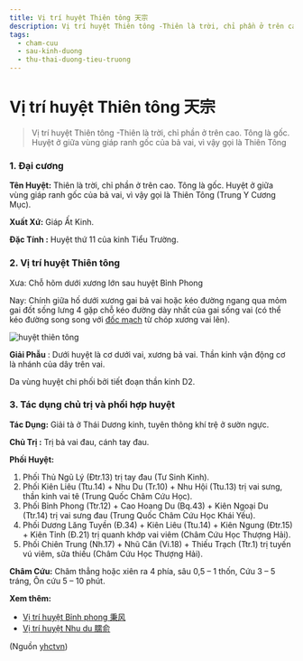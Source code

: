 ```yaml
---
title: Vị trí huyệt Thiên tông 天宗
description: Vị trí huyệt Thiên tông -Thiên là trời, chỉ phần ở trên cao. Tông là gốc. Huyệt ở giữa vùng giáp ranh gốc của bả vai, vì vậy gọi là Thiên Tông 
tags:
  - cham-cuu
  - sau-kinh-duong
  - thu-thai-duong-tieu-truong
---
```


# Vị trí huyệt Thiên tông 天宗 

> Vị trí huyệt Thiên tông -Thiên là trời, chỉ phần ở trên cao. Tông là gốc. Huyệt ở giữa vùng giáp ranh gốc của bả vai, vì vậy gọi là Thiên Tông 

### 1. Đại cương

**Tên Huyệt:** Thiên là trời, chỉ phần ở trên cao. Tông là gốc. Huyệt ở giữa vùng giáp ranh gốc của bả vai, vì vậy gọi là Thiên Tông (Trung Y Cương Mục).

**Xuất Xứ:** Giáp Ất Kinh.

**Đặc Tính :** Huyệt thứ 11 của kinh Tiểu Trường.

### 2. Vị trí huyệt Thiên tông

Xưa: Chỗ hõm dưới xương lớn sau huyệt Bỉnh Phong

Nay: Chính giữa hố dưới xương gai bả vai hoặc kéo đường ngang qua mỏm gai đốt sống lưng 4 gặp chỗ kéo đường dày nhất của gai sống vai (có thể kéo đường song song với [đốc mạch](/yhctvn/dai-cuong-mach-doc) từ chóp xương vai lên).

![huyệt thiên tông](/imgs/yhctvn/huyet-thien-tong-300x169.jpg)

**Giải Phẫu** : Dưới huyệt là cơ dưới vai, xương bả vai. Thần kinh vận động cơ là nhánh của dây trên vai.

Da vùng huyệt chi phối bởi tiết đoạn thần kinh D2.

### 3. Tác dụng chủ trị và phối hợp huyệt

**Tác Dụng:** Giải tà ở Thái Dương kinh, tuyên thông khí trệ ở sườn ngực.

**Chủ Trị :** Trị bả vai đau, cánh tay đau.

**Phối Huyệt:**

1. Phối Thủ Ngũ Lý (Đtr.13) trị tay đau (Tư Sinh Kinh).
2. Phối Kiên Liêu (Ttu.14) + Nhu Du (Tr.10) + Nhu Hội (Ttu.13) trị vai sưng, thần kinh vai tê (Trung Quốc Châm Cứu Học).
3. Phối Bỉnh Phong (Ttr.12) + Cao Hoang Du (Bq.43) + Kiên Ngoại Du (Ttr.14) trị vai sưng đau (Trung Quốc Châm Cứu Học Khái Yếu).
4. Phối Dương Lăng Tuyền (Đ.34) + Kiên Liêu (Ttu.14) + Kiên Ngung (Đtr.15) + Kiên Tỉnh (Đ.21) trị quanh khớp vai viêm (Châm Cứu Học Thượng Hải).
5. Phối Chiên Trung (Nh.17) + Nhũ Căn (Vi.18) + Thiếu Trạch (Ttr.1) trị tuyến vú viêm, sữa thiếu (Châm Cứu Học Thượng Hải).

**Châm Cứu:** Châm thẳng hoặc xiên ra 4 phía, sâu 0,5 – 1 thốn, Cứu 3 – 5 tráng, Ôn cứu 5 – 10 phút.

**Xem thêm:**

* [Vị trí huyệt Bỉnh phong 秉风](/yhctvn/vi-tri-huyet-binh-phong-%e7%a7%89%e9%a3%8e)
* [Vị trí huyệt Nhu du 臑俞](/yhctvn/vi-tri-huyet-nhu-du-%e8%87%91%e4%bf%9e)

(Nguồn <a href="https://yhctvn.com/vi-tri-huyet-thien-tong-天宗/" target="_blank">yhctvn</a>)
